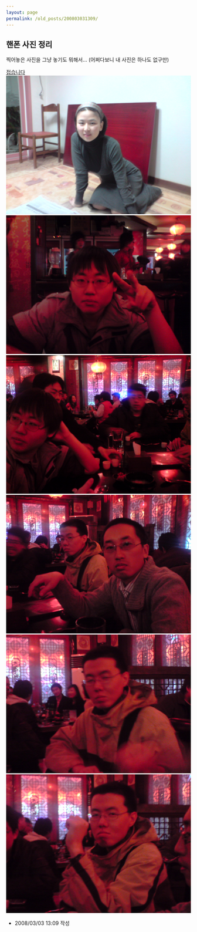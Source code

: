 ```yaml
---
layout: page
permalink: /old_posts/200803031309/
---
```


## 핸폰 사진 정리

찍어놓은 사진을 그냥 놓기도 뭐해서... 
(어쩌다보니 내 사진은 하나도 없구만)

<a href="#none" onclick="this.nextSibling.style.display=(this.nextSibling.style.display== 'none')?'block':'none';">접습니다</a>![c0003499_47cb79011b29d.jpg](200803031309/c0003499_47cb79011b29d.jpg)![c0003499_47cb790266442.jpg](200803031309/c0003499_47cb790266442.jpg)![c0003499_47cb7903ce69b.jpg](200803031309/c0003499_47cb7903ce69b.jpg)![c0003499_47cb79043f281.jpg](200803031309/c0003499_47cb79043f281.jpg)![c0003499_47cb79068f8ac.jpg](200803031309/c0003499_47cb79068f8ac.jpg)![c0003499_47cb7908768b3.jpg](200803031309/c0003499_47cb7908768b3.jpg)





- 2008/03/03 13:09 작성